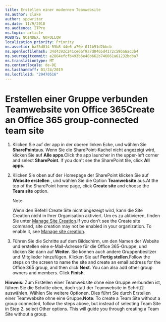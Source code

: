 ```yaml
---
title: Erstellen einer modernen Teamwebsite
ms.author: clake
author: spowriter
ms.date: 11/9/2018
ms.audience: ITPro
ms.topic: article
ROBOTS: NOINDEX, NOFOLLOW
localization_priority: Priority
ms.assetid: ba35d814-55b8-44e6-a70e-011b91d2bbcb
ms.openlocfilehash: 34d4392c241ce66f9a7d0465d4172c59ba6ac3b4
ms.sourcegitcommit: e2864efcfb493b6e46b662b746661a61232bdba7
ms.translationtype: MT
ms.contentlocale: de-DE
ms.lasthandoff: 01/24/2019
ms.locfileid: "29470516"
---
```

# <a name="create-an-office-365-group-connected-team-site"></a><span data-ttu-id="d1102-102">Erstellen einer Gruppe verbunden Teamwebsite von Office 365</span><span class="sxs-lookup"><span data-stu-id="d1102-102">Create an Office 365 group-connected team site</span></span>

1. <span data-ttu-id="d1102-p101">Klicken Sie auf der app in der oberen linken Ecke, und wählen Sie **SharePoint**aus. Wenn Sie die SharePoint-Kachel nicht angezeigt wird, klicken Sie auf **Alle apps**.</span><span class="sxs-lookup"><span data-stu-id="d1102-p101">Click the app launcher in the upper-left corner and select **SharePoint**. If you don't see the SharePoint tile, click **All apps**.</span></span>
    
2. <span data-ttu-id="d1102-105">Klicken Sie oben auf der Homepage der SharePoint klicken Sie auf **Website erstellen** , und wählen Sie die Option **Teamwebsite** aus.</span><span class="sxs-lookup"><span data-stu-id="d1102-105">At the top of the SharePoint home page, click **Create site** and choose the **Team site** option.</span></span> 
    
    > [!NOTE]
    > <span data-ttu-id="d1102-p102">Wenn den Befehl Create Site nicht angezeigt wird, kann die Site Creation nicht in Ihrer Organisation aktiviert. Um es zu aktivieren, finden Sie unter [Manage Site Creation](https://go.microsoft.com/fwlink/?linkid=2009644).</span><span class="sxs-lookup"><span data-stu-id="d1102-p102">If you don't see the Create site command, site creation may not be enabled in your organization. To enable it, see [Manage site creation](https://go.microsoft.com/fwlink/?linkid=2009644).</span></span> 
  
3. <span data-ttu-id="d1102-p103">Führen Sie die Schritte auf dem Bildschirm, um den Namen der Website und erstellen eine e-Mail-Adresse für die Office 365-Gruppe, und klicken Sie dann auf **Weiter**. Sie können auch andere Gruppenbesitzer und Mitglieder hinzufügen. Klicken Sie auf **Fertig stellen**.</span><span class="sxs-lookup"><span data-stu-id="d1102-p103">Follow the steps on the screen to name the site and create an email address for the Office 365 group, and then click **Next**. You can also add other group owners and members. Click **Finish**.</span></span>
  
 <span data-ttu-id="d1102-p104">**Hinweis:** Zum Erstellen einer Teamwebsite ohne eine Gruppe verbunden ist, führen Sie die Schritte oben, doch statt der Teamwebsite in Schritt2 auswählen. Wählen Sie weitere Optionen. Dies führt Sie durch Erstellen einer Teamwebsite ohne eine Gruppe.</span><span class="sxs-lookup"><span data-stu-id="d1102-p104">**Note:** To create a Team Site without a group connected, follow the steps above, but instead of selecting Team Site in Step 2. select Other options. This will guide you through creating a Team Site without a group.</span></span> 
    

